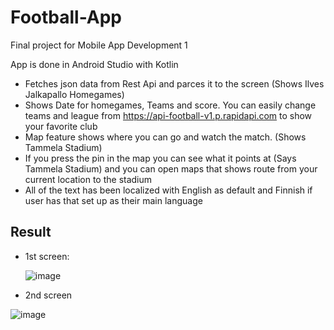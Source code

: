 # Football-App


Final project for Mobile App Development 1

App is done in Android Studio with Kotlin

- Fetches json data from Rest Api and parces it to the screen (Shows Ilves Jalkapallo Homegames)
- Shows Date for homegames, Teams and score. You can easily change teams and league from https://api-football-v1.p.rapidapi.com to show your favorite club
- Map feature shows where you can go and watch the match. (Shows Tammela Stadium)
- If you press the pin in the map you can see what it points at (Says Tammela Stadium) and you can open maps that shows route from your current location to the stadium
- All of the text has been localized with English as default and Finnish if user has that set up as their main language


## Result

- 1st screen:
  
  ![image](https://github.com/Karppimc/Football-App/assets/54446639/78384164-8da6-4ff5-bcf2-baa65219d422)

- 2nd screen
  
![image](https://github.com/Karppimc/Football-App/assets/54446639/36e60367-98ba-465f-a00d-474b5ad1229d)

